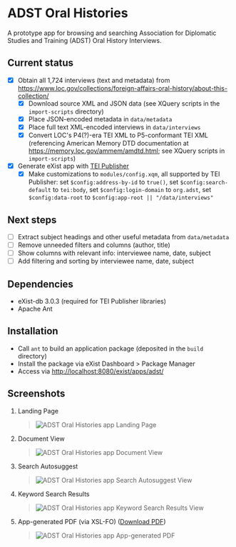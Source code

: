 # ADST Oral Histories

A prototype app for browsing and searching Association for Diplomatic Studies and Training (ADST) Oral History Interviews.

## Current status

- [x] Obtain all 1,724 interviews (text and metadata) from https://www.loc.gov/collections/foreign-affairs-oral-history/about-this-collection/
    - [x] Download source XML and JSON data (see XQuery scripts in the `import-scripts` directory)
    - [x] Place JSON-encoded metadata in `data/metadata`
    - [x] Place full text XML-encoded interviews in `data/interviews`
    - [x] Convert LOC's P4(?)-era TEI XML to P5-conformant TEI XML (referencing American Memory DTD documentation at https://memory.loc.gov/ammem/amdtd.html; see XQuery scripts in `import-scripts`)
- [x] Generate eXist app with [TEI Publisher](http://teipublisher.com) 
    - [x] Make customizations to `modules/config.xqm`, all supported by TEI Publisher: set `$config:address-by-id` to `true()`, set `$config:search-default` to `tei:body`, set `$config:login-domain` to `org.adst`, set `$config:data-root` to `$config:app-root || "/data/interviews"` 

## Next steps

- [ ] Extract subject headings and other useful metadata from `data/metadata`
- [ ] Remove unneeded filters and columns (author, title)
- [ ] Show columns with relevant info: interviewee name, date, subject
- [ ] Add filtering and sorting by interviewee name, date, subject

## Dependencies

- eXist-db 3.0.3 (required for TEI Publisher libraries)
- Apache Ant

## Installation

- Call `ant` to build an application package (deposited in the `build` directory)
- Install the package via eXist Dashboard > Package Manager
- Access via <http://localhost:8080/exist/apps/adst/>

## Screenshots

1. Landing Page

    > ![ADST Oral Histories app Landing Page](https://cloud.githubusercontent.com/assets/59118/22748854/73aa063e-edf9-11e6-86d1-f3ccc03e2e79.png)

1. Document View

    > ![ADST Oral Histories app Document View](https://cloud.githubusercontent.com/assets/59118/22748919/adca23d0-edf9-11e6-8477-0a74df8e526b.png)

1. Search Autosuggest

    > ![ADST Oral Histories app Search Autosuggest View](https://cloud.githubusercontent.com/assets/59118/22749072/16c6bcfe-edfa-11e6-8217-381857747a4b.png)

1. Keyword Search Results

    > ![ADST Oral Histories app Keyword Search Results View](https://cloud.githubusercontent.com/assets/59118/22749074/18b9a36e-edfa-11e6-8d3e-5da493d813f5.png)

1. App-generated PDF (via XSL-FO) ([Download PDF](https://github.com/joewiz/adst/files/761449/mfdipbib000972.pdf))

    > ![ADST Oral Histories app App-generated PDF](https://cloud.githubusercontent.com/assets/59118/22749269/b2fd2eb4-edfa-11e6-931a-4885a0db75c6.png)
